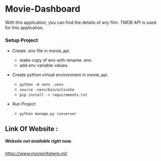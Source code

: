 # Movie-Dashboard
With this application, you can find the details of any film. TMDB API is used for this application.
### Setup Project

+   Create .env file in movie_api.
    
    - make copy of env with rename .env.
    - add env variable values.

+   Create python virtual environment in movie_api.
    
    - `python -m venv .venv`
    - `source .venv/bin/activate`
    - `pip install -r requirements.txt`
  
+ Run Project 

    -   `python manage.py runserver` 



<h2>Link Of Website :</h2>

<h5> Website not available right now.</h5>

<a href="https://www.movieinfohere.ml/">https://www.movieinfohere.ml/</a>
